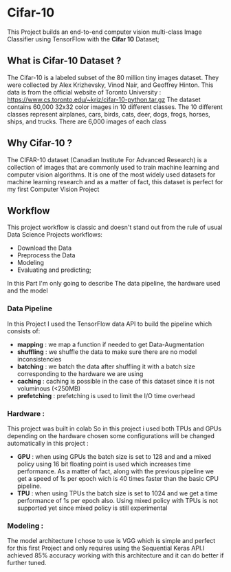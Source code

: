 # Cifar-10

This Project builds an end-to-end computer vision multi-class Image Classifier using TensorFlow with the **Cifar 10** Dataset;

## What is Cifar-10 Dataset ?
The Cifar-10 is a labeled subset of the 80 million tiny images dataset. They were collected by Alex Krizhevsky, Vinod Nair, and Geoffrey Hinton. This data is from the official website of Toronto University : https://www.cs.toronto.edu/~kriz/cifar-10-python.tar.gz
The dataset contains 60,000 32x32 color images in 10 different classes. The 10 different classes represent airplanes, cars, birds, cats, deer, dogs, frogs, horses, ships, and trucks. There are 6,000 images of each class

## Why Cifar-10 ?
The CIFAR-10 dataset (Canadian Institute For Advanced Research) is a collection of images that are commonly used to train machine learning and computer vision algorithms. It is one of the most widely used datasets for machine learning research and as  a matter of fact, this dataset is perfect for my first Computer Vision Project

## Workflow 
This project workflow is classic and doesn't stand out from the rule  of usual Data Science Projects workflows:
* Download the Data 
* Preprocess the Data
* Modeling 
* Evaluating and predicting;

In this Part I'm only going to describe The data pipeline, the hardware used  and the model

### Data Pipeline 
In this Project I used the TensorFlow data API to build the pipeline which consists of:
* **mapping** : we map a function if needed to get Data-Augmentation
* **shuffling** : we shuffle the data to make sure there are no model inconsistencies
* **batching** : we batch the data after shuffling it with a batch size corresponding to the hardware we are using
* **caching** : caching is possible in the case of this dataset since it is not voluminous (<250MB)
* **prefetching** : prefetching is used to limit the I/O time overhead 

### Hardware : 
This project was built in colab So in this project i used both TPUs and GPUs depending on the hardware chosen some configurations will be changed automatically in this project :
* **GPU** : when using GPUs the batch size is set to 128 and and a mixed policy using 16 bit floating point is used which increases time performance. As a matter of fact, along with the previous pipeline we get a speed of 1s per epoch wich is 40 times faster than the basic CPU pipeline.
* **TPU** : when using TPUs the batch size is set to 1024 and we get a time performance of 1s per epoch also. Using mixed policy with TPUs is not supported yet since mixed policy is still experimental 

### Modeling : 
The model architecture I chose to use is VGG which is simple and perfect for this first Project and only requires using the Sequential Keras API.I achieved 85% accuracy working with this architecture and it can do better if further tuned. 
